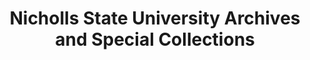 ---
layout: repo
title: "Nicholls State University Archives and Special Collections"
id: 25587
permalink: repos/25587/
---